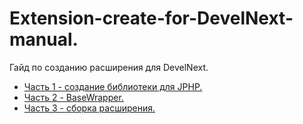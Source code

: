 # Extension-create-for-DevelNext-manual.
Гайд по созданию расширения для DevelNext.
* [Часть 1 - создание библиотеки для JPHP.](https://github.com/broelik/Extension-create-for-DevelNext-manual./blob/master/Chapter%201/README.MD)
* [Часть 2 - BaseWrapper.](https://github.com/broelik/Extension-create-for-DevelNext-manual./blob/master/Chapter%202/README.MD)
* [Часть 3 - сборка расширения.](https://github.com/broelik/Extension-create-for-DevelNext-manual./blob/master/Chapter%203/README.MD)
